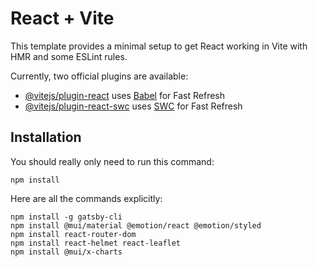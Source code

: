 # React + Vite

This template provides a minimal setup to get React working in Vite with HMR and some ESLint rules.

Currently, two official plugins are available:

- [@vitejs/plugin-react](https://github.com/vitejs/vite-plugin-react/blob/main/packages/plugin-react/README.md) uses [Babel](https://babeljs.io/) for Fast Refresh
- [@vitejs/plugin-react-swc](https://github.com/vitejs/vite-plugin-react-swc) uses [SWC](https://swc.rs/) for Fast Refresh

## Installation

You should really only need to run this command:
```
npm install
```
Here are all the commands explicitly:
```
npm install -g gatsby-cli
npm install @mui/material @emotion/react @emotion/styled
npm install react-router-dom
npm install react-helmet react-leaflet
npm install @mui/x-charts
```
